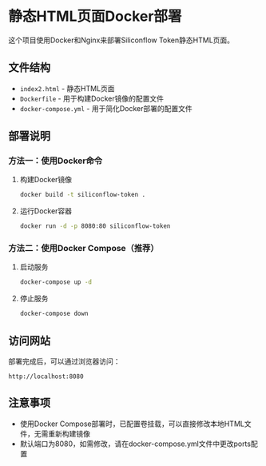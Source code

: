 # 静态HTML页面Docker部署

这个项目使用Docker和Nginx来部署Siliconflow Token静态HTML页面。

## 文件结构

- `index2.html` - 静态HTML页面
- `Dockerfile` - 用于构建Docker镜像的配置文件
- `docker-compose.yml` - 用于简化Docker部署的配置文件

## 部署说明

### 方法一：使用Docker命令

1. 构建Docker镜像
   ```bash
   docker build -t siliconflow-token .
   ```

2. 运行Docker容器
   ```bash
   docker run -d -p 8080:80 siliconflow-token
   ```

### 方法二：使用Docker Compose（推荐）

1. 启动服务
   ```bash
   docker-compose up -d
   ```

2. 停止服务
   ```bash
   docker-compose down
   ```

## 访问网站

部署完成后，可以通过浏览器访问：

```
http://localhost:8080
```

## 注意事项

- 使用Docker Compose部署时，已配置卷挂载，可以直接修改本地HTML文件，无需重新构建镜像
- 默认端口为8080，如需修改，请在docker-compose.yml文件中更改ports配置